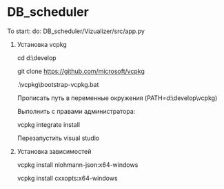 # DB_scheduler
To start:
do: 
DB_scheduler/Vizualizer/src/app.py 

1. Установка vcpkg 

	cd d:\develop
	
	git clone https://github.com/microsoft/vcpkg
	
	.\vcpkg\bootstrap-vcpkg.bat
	
	Прописать путь в переменные окружения (PATH=d:\develop\vcpkg) 
	
	Выполнить с правами администратора:
	
	vcpkg integrate install
	
	Перезапустить visual studio
	
2. Установка зависимостей

	vcpkg install nlohmann-json:x64-windows
	
	vcpkg install cxxopts:x64-windows
	
